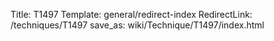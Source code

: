 Title: T1497
Template: general/redirect-index
RedirectLink: /techniques/T1497
save_as: wiki/Technique/T1497/index.html